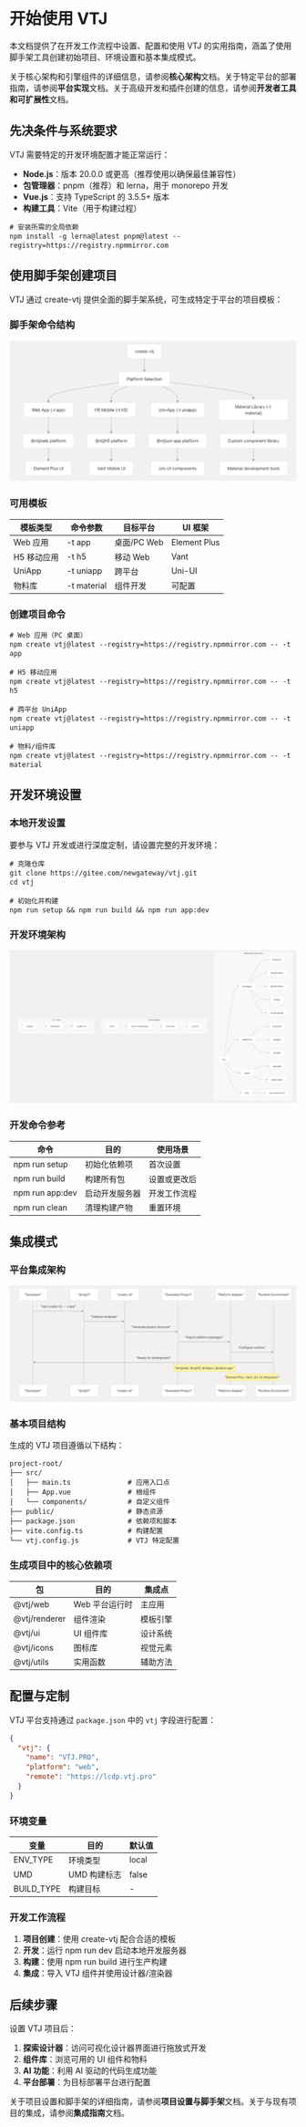 # 开始使用 VTJ

本文档提供了在开发工作流程中设置、配置和使用 VTJ 的实用指南，涵盖了使用脚手架工具创建初始项目、环境设置和基本集成模式。

关于核心架构和引擎组件的详细信息，请参阅**核心架构**文档。关于特定平台的部署指南，请参阅**平台实现**文档。关于高级开发和插件创建的信息，请参阅**开发者工具和可扩展性**文档。

## 先决条件与系统要求

VTJ 需要特定的开发环境配置才能正常运行：

- **Node.js**：版本 20.0.0 或更高（推荐使用以确保最佳兼容性）
- **包管理器**：pnpm（推荐）和 lerna，用于 monorepo 开发
- **Vue.js**：支持 TypeScript 的 3.5.5+ 版本
- **构建工具**：Vite（用于构建过程）

```shell
# 安装所需的全局依赖
npm install -g lerna@latest pnpm@latest --registry=https://registry.npmmirror.com
```

## 使用脚手架创建项目

VTJ 通过 create-vtj 提供全面的脚手架系统，可生成特定于平台的项目模板：

### 脚手架命令结构

![](../svg/16/1.png)

### 可用模板

| 模板类型    | 命令参数    | 目标平台    | UI 框架      |
| ----------- | ----------- | ----------- | ------------ |
| Web 应用    | -t app      | 桌面/PC Web | Element Plus |
| H5 移动应用 | -t h5       | 移动 Web    | Vant         |
| UniApp      | -t uniapp   | 跨平台      | Uni-UI       |
| 物料库      | -t material | 组件开发    | 可配置       |

### 创建项目命令

```shell
# Web 应用（PC 桌面）
npm create vtj@latest --registry=https://registry.npmmirror.com -- -t app

# H5 移动应用
npm create vtj@latest --registry=https://registry.npmmirror.com -- -t h5

# 跨平台 UniApp
npm create vtj@latest --registry=https://registry.npmmirror.com -- -t uniapp

# 物料/组件库
npm create vtj@latest --registry=https://registry.npmmirror.com -- -t material
```

## 开发环境设置

### 本地开发设置

要参与 VTJ 开发或进行深度定制，请设置完整的开发环境：

```shell
# 克隆仓库
git clone https://gitee.com/newgateway/vtj.git
cd vtj

# 初始化并构建
npm run setup && npm run build && npm run app:dev
```

### 开发环境架构

![](../svg/16/2.png)

### 开发命令参考

| 命令            | 目的           | 使用场景     |
| --------------- | -------------- | ------------ |
| npm run setup   | 初始化依赖项   | 首次设置     |
| npm run build   | 构建所有包     | 设置或更改后 |
| npm run app:dev | 启动开发服务器 | 开发工作流程 |
| npm run clean   | 清理构建产物   | 重置环境     |

## 集成模式

### 平台集成架构

![](../svg/16/3.png)

### 基本项目结构

生成的 VTJ 项目遵循以下结构：

```
project-root/
├── src/
│   ├── main.ts              # 应用入口点
│   ├── App.vue              # 根组件
│   └── components/          # 自定义组件
├── public/                  # 静态资源
├── package.json             # 依赖项和脚本
├── vite.config.ts           # 构建配置
└── vtj.config.js            # VTJ 特定配置
```

### 生成项目中的核心依赖项

| 包            | 目的           | 集成点   |
| ------------- | -------------- | -------- |
| @vtj/web      | Web 平台运行时 | 主应用   |
| @vtj/renderer | 组件渲染       | 模板引擎 |
| @vtj/ui       | UI 组件库      | 设计系统 |
| @vtj/icons    | 图标库         | 视觉元素 |
| @vtj/utils    | 实用函数       | 辅助方法 |

## 配置与定制

VTJ 平台支持通过 `package.json` 中的 `vtj` 字段进行配置：

```json
{
  "vtj": {
    "name": "VTJ.PRO",
    "platform": "web",
    "remote": "https://lcdp.vtj.pro"
  }
}
```

### 环境变量

| 变量       | 目的         | 默认值 |
| ---------- | ------------ | ------ |
| ENV_TYPE   | 环境类型     | local  |
| UMD        | UMD 构建标志 | false  |
| BUILD_TYPE | 构建目标     | -      |

### 开发工作流程

1. **项目创建**：使用 create-vtj 配合合适的模板
2. **开发**：运行 npm run dev 启动本地开发服务器
3. **构建**：使用 npm run build 进行生产构建
4. **集成**：导入 VTJ 组件并使用设计器/渲染器

## 后续步骤

设置 VTJ 项目后：

1. **探索设计器**：访问可视化设计器界面进行拖放式开发
2. **组件库**：浏览可用的 UI 组件和物料
3. **AI 功能**：利用 AI 驱动的代码生成功能
4. **平台部署**：为目标部署平台进行配置

关于项目设置和脚手架的详细指南，请参阅**项目设置与脚手架**文档。关于与现有项目的集成，请参阅**集成指南**文档。
